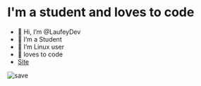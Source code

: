 # I'm a student and loves to code
- 👋 Hi, I’m @LaufeyDev
- 👀 I’m a Student
- 🌱 I’m Linux user
- 💞️ loves to code
- [Site](https://laufey.is-a.dev/)

![save](https://user-images.githubusercontent.com/94543623/142214288-33bd3a1f-83f4-43e6-8259-a79252b97a1f.gif)
